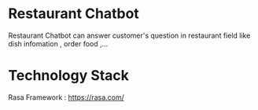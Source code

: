 # Restaurant Chatbot
Restaurant Chatbot can answer customer's question in restaurant field like dish infomation , order food ,...
# Technology Stack
Rasa Framework : https://rasa.com/
